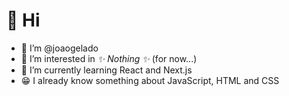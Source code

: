 # 👋 Hi
- 🤙 I’m @joaogelado
- 👀 I’m interested in *✨ Nothing ✨* (for now...)
- 🌱 I’m currently learning React and Next.js
- 😁 I already know something about JavaScript, HTML and CSS


<!---
joaogelado/joaogelado is a ✨ special ✨ repository because its `README.md` (this file) appears on your GitHub profile.
You can click the Preview link to take a look at your changes.
--->
